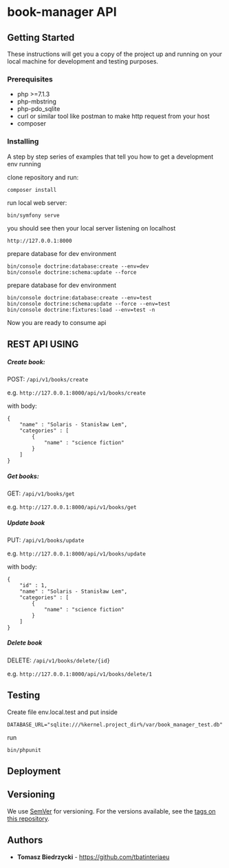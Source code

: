 # book-manager API


## Getting Started

These instructions will get you a copy of the project up and running on your local machine for development and testing purposes.

### Prerequisites

- php >=7.1.3
- php-mbstring
- php-pdo_sqlite
- curl or similar tool like postman to make http request from your host 
- composer

### Installing

A step by step series of examples that tell you how to get a development env running

clone repository and run:
```
composer install
```
run local web server:
```
bin/symfony serve
```
you should see then your local server listening on localhost
```
http://127.0.0.1:8000
```

prepare database for dev environment 
```
bin/console doctrine:database:create --env=dev
bin/console doctrine:schema:update --force
```
prepare database for dev environment
```
bin/console doctrine:database:create --env=test
bin/console doctrine:schema:update --force --env=test
bin/console doctrine:fixtures:load --env=test -n
```

Now you are ready to consume api

## REST API USING
##### Create book: 
POST: 
`
/api/v1/books/create
`

e.g.
`http://127.0.0.1:8000/api/v1/books/create
`

with body:
````
{
    "name" : "Solaris - Stanisław Lem",
    "categories" : [
        { 
            "name" : "science fiction" 
        }
    ]
}
````
##### Get books: 
GET: 
`
/api/v1/books/get
`

e.g.
`http://127.0.0.1:8000/api/v1/books/get
`

##### Update book
PUT: 
`
/api/v1/books/update
`

e.g.
`http://127.0.0.1:8000/api/v1/books/update
`

with body:
````
{
    "id" : 1,
    "name" : "Solaris - Stanisław Lem",
    "categories" : [
        { 
            "name" : "science fiction" 
        }
    ]
}
````

##### Delete book
DELETE: 
`
/api/v1/books/delete/{id}
`

e.g.
`http://127.0.0.1:8000/api/v1/books/delete/1
`

## Testing
Create file env.local.test and put inside
```
DATABASE_URL="sqlite:///%kernel.project_dir%/var/book_manager_test.db"
```
run 
```
bin/phpunit
```
## Deployment
## Versioning

We use [SemVer](http://semver.org/) for versioning. For the versions available, see the [tags on this repository](https://github.com/your/project/tags). 

## Authors

* **Tomasz Biedrzycki** - https://github.com/tbatinteriaeu



